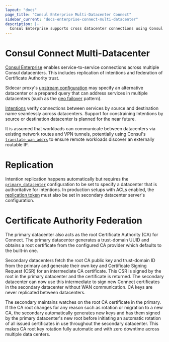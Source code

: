 ```yaml
---
layout: "docs"
page_title: "Consul Enterprise Multi-Datacenter Connect"
sidebar_current: "docs-enterprise-connect-multi-datacenter"
description: |-
  Consul Enterprise supports cross datacenter connections using Consul Connect.
---
```


# Consul Connect Multi-Datacenter

[Consul Enterprise](https://www.hashicorp.com/consul.html) enables service-to-service
connections across multiple Consul datacenters. This includes replication of intentions
and federation of Certificate Authority trust.

Sidecar proxy's [upstream configuration](/docs/connect/registration/service-registration.html#upstream-configuration-reference)
may specify an alternative datacenter or a prepared query that can address services
in multiple datacenters (such as the [geo failover](https://learn.hashicorp.com/consul/developer-discovery/geo-failover) pattern).

[Intentions](/docs/connect/intentions.html) verify connections between services by
source and destination name seamlessly across datacenters. Support for constraining Intentions
by source or destination datacenter is planned for the near future.

It is assumed that workloads can communicate between datacenters via existing network
routes and VPN tunnels, potentially using Consul's
[`translate_wan_addrs`](/docs/agent/options.html#translate_wan_addrs) to ensure remote
workloads discover an externally routable IP.

# Replication

Intention replication happens automatically but requires the [`primary_datacenter`](/docs/agent/options.html#primary_datacenter)
configuration to be set to specify a datacenter that is authoritative
for intentions. In production setups with ACLs enabled, the [replication token](/docs/agent/options.html#acl_tokens_replication)
must also be set in secondary datacenter server's configuration.

# Certificate Authority Federation

The primary datacenter also acts as the root Certificate Authority (CA) for Connect.
The primary datacenter generates a trust-domain UUID and obtains a root certificate
from the configured CA provider which defaults to the built-in one.

Secondary datacenters fetch the root CA public key and trust-domain ID from the primary and
generate their own key and Certificate Signing Request (CSR) for an intermediate CA certificate.
This CSR is signed by the root in the primary datacenter and the certificate is returned.
The secondary datacenter can now use this intermediate to sign new Connect certificates
in the secondary datacenter without WAN communication. CA keys are never replicated between
datacenters.

The secondary maintains watches on the root CA certificate in the primary. If the CA root
changes for any reason such as rotation or migration to a new CA, the secondary automatically
generates new keys and has them signed by the primary datacenter's new root before initiating
an automatic rotation of all issued certificates in use throughout the secondary datacenter.
This makes CA root key rotation fully automatic and with zero downtime across multiple data
centers.
